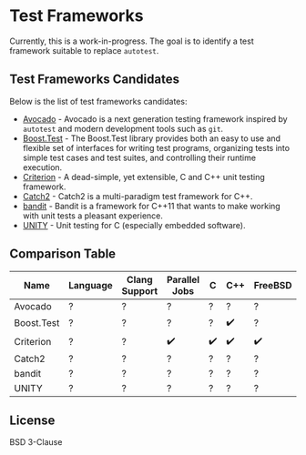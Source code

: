 # Test Frameworks

Currently, this is a work-in-progress. The goal is to identify a test framework suitable to replace `autotest`.

## Test Frameworks Candidates

Below is the list of test frameworks candidates:

- [Avocado] - Avocado is a next generation testing framework inspired by `autotest` and modern development tools such as `git`.
- [Boost.Test] - The Boost.Test library provides both an easy to use and flexible set of interfaces for writing test programs, organizing tests into simple test cases and test suites, and controlling their runtime execution.
- [Criterion] - A dead-simple, yet extensible, C and C++ unit testing framework.
- [Catch2] - Catch2 is a multi-paradigm test framework for C++.
- [bandit] - Bandit is a framework for C++11 that wants to make working with unit tests a pleasant experience.
- [UNITY] - Unit testing for C (especially embedded software).

## Comparison Table

| Name | Language | Clang Support | Parallel Jobs | C | C++ | FreeBSD | RHEL | Ubuntu | Windows |
| ------ | ------ | ------ | ------ | ------ | ------ | ------ | ------ | ------ | ------ |
| Avocado | ? | ? | ? | ? | ? | ? | ? | ? | ? |
| Boost.Test | ? | ? | ? | ? | :heavy_check_mark: | ? | ? | ? | :heavy_check_mark: |
| Criterion | ? | ? | :heavy_check_mark: | :heavy_check_mark: | :heavy_check_mark: | :heavy_check_mark: | ? | ? | :heavy_check_mark: |
| Catch2 | ? | ? | ? | ? | ? | ? | ? | ? | ? |
| bandit | ? | ? | ? | ? | ? | ? | ? | ? | ? |
| UNITY | ? | ? | ? | ? | ? | ? | ? | ? | ? |

## License

BSD 3-Clause

   [Avocado]: <https://avocado-framework.github.io/index.html>
   [Boost.Test]:
   <https://www.boost.org/doc/libs/1_77_0/libs/test/doc/html/boost_test/intro.html>
   [Criterion]: <https://github.com/Snaipe/Criterion>
   [Catch2]: <https://github.com/catchorg/Catch2/tree/v2.x>
   [bandit]: <https://github.com/banditcpp/bandit>
   [UNITY]: <http://www.throwtheswitch.org/unity>

